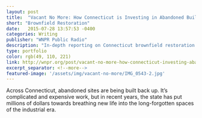 ```yaml
---
layout: post
title:  "Vacant No More: How Connecticut is Investing in Abandoned Buildings"
short: "Brownfield Restoration"
date:   2015-07-28 13:57:53 -0400
categories: Writing
publisher: "WNPR Public Radio"
description: "In-depth reporting on Connecticut brownfield restoration."
type: portfolio
color: rgb(49, 110, 221)
link: http://wnpr.org/post/vacant-no-more-how-connecticut-investing-abandoned-properties#stream/0
excerpt_separator: <!--more-->
featured-image: '/assets/img/vacant-no-more/IMG_0543-2.jpg'
---
```


Across Connecticut, abandoned sites are being built back up. It’s complicated and expensive work, but in recent years, the state has put millions of dollars towards breathing new life into the long-forgotten spaces of the industrial era.
